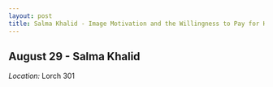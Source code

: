 ```yaml
---
layout: post
title: Salma Khalid - Image Motivation and the Willingness to Pay for Health Products  (August 29)
---
```

## August 29 - Salma Khalid

*Location:* Lorch 301

